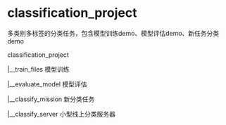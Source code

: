 # classification_project
多类别多标签的分类任务，包含模型训练demo、模型评估demo、新任务分类demo



classification_project

|__train_files    模型训练

|__evaluate_model     模型评估

|__classify_mission     新分类任务

|__classify_server       小型线上分类服务器